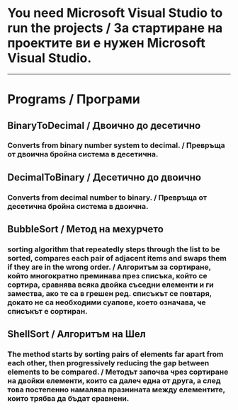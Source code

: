 ﻿# You need Microsoft Visual Studio to run the projects / За стартиране на проектите ви е нужен Microsoft Visual Studio.
---
# Programs / Програми

## BinaryToDecimal / Двоично до десетично
### Converts from binary number system to decimal. / Превръща от двоична бройна система в десетична.

## DecimalToBinary / Десетично до двоично
### Converts from decimal number to binary. / Превръща от десетична бройна система в двоична.

## BubbleSort / Метод на мехурчето
### sorting algorithm that repeatedly steps through the list to be sorted, compares each pair of adjacent items and swaps them if they are in the wrong order. / Алгоритъм за сортиране, който многократно преминава през списъка, който се сортира, сравнява всяка двойка съседни елементи и ги замества, ако те са в грешен ред. списъкът се повтаря, докато не са необходими суапове, което означава, че списъкът е сортиран. 

## ShellSort / Алгоритъм на Шел
### The method starts by sorting pairs of elements far apart from each other, then progressively reducing the gap between elements to be compared. / Методът започва чрез сортиране на двойки елементи, които са далеч една от друга, а след това постепенно намалява празнината между елементите, които трябва да бъдат сравнени.